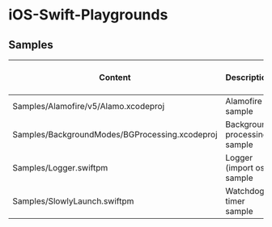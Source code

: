 # iOS-Swift-Playgrounds

## Samples

| Content                                        | Description                  | Xcode | iOS Minimum Deployment  | Swift |
| ---------------------------------------------- | ---------------------------- | ----- | ----------------------- | ----- |
| Samples/Alamofire/v5/Alamo.xcodeproj           | Alamofire sample             | v16.2 | v18.2                   | v5.0  |
| Samples/BackgroundModes/BGProcessing.xcodeproj | Background processing sample | v16.2 | v18.2                   | v5.0  |
| Samples/Logger.swiftpm                         | Logger (import os) sample    | v16.2 | Unknown (v18.2?)        | v6.0  |
| Samples/SlowlyLaunch.swiftpm                   | Watchdog timer sample        | v16.2 | Unknown (v18.2?)        | v6.0  |